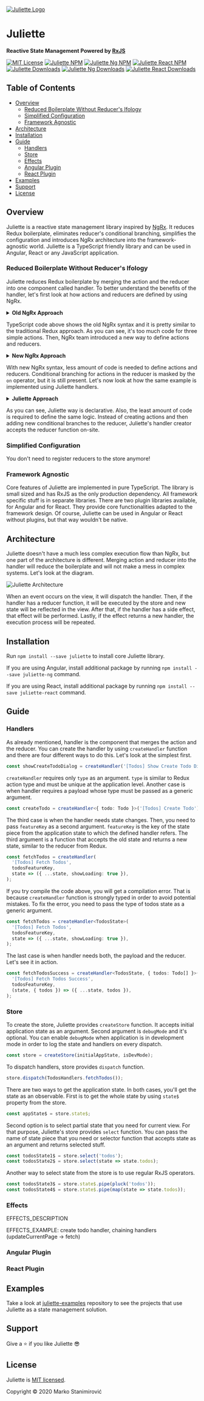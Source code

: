 [![Juliette Logo](https://i.ibb.co/jDs1CB3/juliette-logo.jpg)](https://github.com/stanimirovic/juliette)

# Juliette

**Reactive State Management Powered by [RxJS](https://rxjs-dev.firebaseapp.com/)**

[![MIT License](https://img.shields.io/badge/license-MIT-blue.svg)](./LICENSE) [![Juliette NPM](https://img.shields.io/npm/v/juliette?label=juliette%20npm)](https://www.npmjs.com/package/juliette) [![Juliette Ng NPM](https://img.shields.io/npm/v/juliette-ng?label=juliette-ng%20npm)](https://www.npmjs.com/package/juliette-ng) [![Juliette React NPM](https://img.shields.io/npm/v/juliette-react?label=juliette-react%20npm)](https://www.npmjs.com/package/juliette-react) [![Juliette Downloads](https://img.shields.io/npm/dt/juliette.svg?label=juliette%20downloads)](https://npmcharts.com/compare/juliette?interval=30) [![Juliette Ng Downloads](https://img.shields.io/npm/dt/juliette-ng.svg?label=juliette-ng%20downloads)](https://npmcharts.com/compare/juliette-ng?interval=30) [![Juliette React Downloads](https://img.shields.io/npm/dt/juliette-react.svg?label=juliette-react%20downloads)](https://npmcharts.com/compare/juliette-react?interval=30)

## Table of Contents

- [Overview](#overview)
  - [Reduced Boilerplate Without Reducer's Ifology](#reduced-boilerplate-without-reducers-ifology)
  - [Simplified Configuration](#simplified-configuration)
  - [Framework Agnostic](#framework-agnostic)
- [Architecture](#architecture)
- [Installation](#installation)
- [Guide](#guide)
  - [Handlers](#handlers)
  - [Store](#store)
  - [Effects](#effects)
  - [Angular Plugin](#angular-plugin)
  - [React Plugin](#react-plugin)
- [Examples](#examples)
- [Support](#support)
- [License](#license)

## Overview

Juliette is a reactive state management library inspired by [NgRx](https://ngrx.io/).
It reduces Redux boilerplate, eliminates reducer's conditional branching, simplifies
the configuration and introduces NgRx architecture into the framework-agnostic world.
Juliette is a TypeScript friendly library and can be used in Angular, React or any JavaScript application.

### Reduced Boilerplate Without Reducer's Ifology

Juliette reduces Redux boilerplate by merging the action and the reducer into one component called handler.
To better understand the benefits of the handler, let's first look at how actions and reducers are defined by using NgRx.

<details>
  <summary><b>Old NgRx Approach</b></summary>

```typescript
// users.actions.ts

export const FETCH_USERS = '[Users] Fetch Users';
export const FETCH_USERS_SUCCESS = '[Users] Fetch Users Success';
export const FETCH_USERS_ERROR = '[Users] Fetch Users Error';

export class FetchUsers implements Action {
  readonly type = FETCH_USERS;
}

export class FetchUsersSuccess implements Action {
  readonly type = FETCH_USERS_SUCCESS;

  constructor(public payload: User[]) {}
}

export class FetchUsersError implements Action {
  readonly type = FETCH_USERS_ERROR;
}

export type Action = FetchUsers | FetchUsersSuccess | FetchUsersError;

// users.reducer.ts

import * as UsersActions from './users.actions';

export interface State {
  users: User[];
  showLoading: boolean;
}

const initialState: State = {
  users: [],
  showLoading: false,
};

export function reducer(state = initialState, action: UsersActions.Action): State {
  switch (action.type) {
    case UsersActions.FETCH_USERS:
      return { ...state, showLoading: true };
    case UsersActions.FETCH_USERS_SUCCESS:
      return { ...state, users: action.payload, showLoading: false };
    case UsersActions.FETCH_USERS_ERROR:
      return { ...state, users: [], showLoading: false };
    default:
      return state;
  }
}
```
</details>

TypeScript code above shows the old NgRx syntax and it is pretty similar to the traditional Redux approach.
As you can see, it's too much code for three simple actions. Then, NgRx team introduced a new way
to define actions and reducers.

<details>
  <summary><b>New NgRx Approach</b></summary>
  
```typescript
// users.actions.ts

export const fetchUsers = createAction('[Users] Fetch Users');
export const fetchUsersSuccess = createAction(
  '[Users] Fetch Users Success',
  props<{ users: User[] }>(),
);
export const fetchUsersError = createAction('[Users] Fetch Users Error');

// users.reducer.ts

import * as UsersActions from './users.actions';

export interface State {
  users: User[];
  showLoading: boolean;
}

const initialState: State = {
  users: [],
  showLoading: false,
};

export const reducer = createReducer(
  initialState,
  on(UsersActions.fetchUsers, state => ({ ...state, showLoading: true })),
  on(UsersActions.fetchUsersSuccess, (state, { users }) => ({
    ...state,
    users,
    showLoading: false,
  })),
  on(UsersActions.fetchUsersError, state => ({
    ...state,
    users: [],
    showLoading: false,
  })),
);
````
</details>

With new NgRx syntax, less amount of code is needed to define actions and reducers. Conditional
branching for actions in the reducer is masked by the `on` operator, but it is still present.
Let's now look at how the same example is implemented using Juliette handlers.

<details>
  <summary><b>Juliette Approach</b></summary>

```typescript
// users.handlers.ts

export const featureKey = 'users';

export interface State {
  users: User[];
  showLoading: boolean;
}

export const initialState: State = {
  users: [],
  showLoading: false,
};

export const fetchUsers = createHandler<State>(
  '[Users] Fetch Users',
  featureKey,
  state => ({ ...state, showLoading: true }),
);
export const fetchUsersSuccess = createHandler<State, { users: User[] }>(
  '[Users] Fetch Users Success',
  featureKey,
  (state, { users }) => ({ ...state, users, showLoading: false }),
);
export const fetchUsersError = createHandler<State>(
  '[Users] Fetch Users Error',
  featureKey,
  state => ({ ...state, users: [], showLoading: false }),
);
````
</details>

As you can see, Juliette way is declarative. Also, the least amount of code is required to define the same logic.
Instead of creating actions and then adding new conditional branches to the reducer, Juliette's handler creator accepts
the reducer function on-site.

### Simplified Configuration

You don't need to register reducers to the store anymore!

### Framework Agnostic

Core features of Juliette are implemented in pure TypeScript. The library is small sized and has RxJS as the only production dependency.
All framework specific stuff is in separate libraries. There are two plugin libraries available, for Angular and for React. They provide core
functionalities adapted to the framework design. Of course, Juliette can be used in Angular or React without plugins, but that way wouldn't
be native.

## Architecture

Juliette doesn't have a much less complex execution flow than NgRx, but one part of the architecture is different.
Merging action and reducer into the handler will reduce the boilerplate and will not make a mess in complex systems.
Let's look at the diagram.

![Juliette Architecture](https://i.ibb.co/nBK3Wk3/juliette-architecture.png)

When an event occurs on the view, it will dispatch the handler. Then, if the handler has a reducer function, it will be executed by the store
and new state will be reflected in the view. After that, if the handler has a side effect, that effect will be performed. Lastly, if the effect
returns a new handler, the execution process will be repeated.
 
## Installation

Run `npm install --save juliette` to install core Juliette library.

If you are using Angular, install additional package by running `npm install --save juliette-ng` command.

If you are using React, install additional package by running `npm install --save juliette-react` command.

## Guide

### Handlers

As already mentioned, handler is the component that merges the action and the reducer. You can create the handler by using `createHandler`
function and there are four different ways to do this. Let's look at the simplest first.

```typescript
const showCreateTodoDialog = createHandler('[Todos] Show Create Todo Dialog'); 
````

`createHandler` requires only `type` as an argument. `type` is similar to Redux action type and must be unique at the application
level. Another case is when handler requires a payload whose type must be passed as a generic argument.

```typescript
const createTodo = createHandler<{ todo: Todo }>('[Todos] Create Todo');
````

The third case is when the handler needs state changes. Then, you need to pass `featureKey` as a second argument. `featureKey` is the key of the state piece
from the application state to which the defined handler refers. The third argument is a function that accepts the old state and returns a new state, similar
to the reducer from Redux.

```typescript
const fetchTodos = createHandler(
  '[Todos] Fetch Todos',
  todosFeatureKey,
  state => ({ ...state, showLoading: true }),
);
````

If you try compile the code above, you will get a compilation error. That is because `createHandler` function is strongly typed in order to avoid
potential mistakes. To fix the error, you need to pass the type of todos state as a generic argument.

```typescript
const fetchTodos = createHandler<TodosState>(
  '[Todos] Fetch Todos',
  todosFeatureKey,
  state => ({ ...state, showLoading: true }),
);
````

The last case is when handler needs both, the payload and the reducer. Let's see it in action.

```typescript
const fetchTodosSuccess = createHandler<TodosState, { todos: Todo[] }>(
  '[Todos] Fetch Todos Success',
  todosFeatureKey,
  (state, { todos }) => ({ ...state, todos }),
);
````

### Store

To create the store, Juliette provides `createStore` function. It accepts initial application state as an argument. Second argument is `debugMode`
and it's optional. You can enable `debugMode` when application is in development mode in order to log the state and handlers on every dispatch.

```typescript
const store = createStore(initialAppState, isDevMode);
````

To dispatch handlers, store provides `dispatch` function.

```typescript
store.dispatch(TodosHandlers.fetchTodos());
````

There are two ways to get the application state. In both cases, you'll get the state as an observable.
First is to get the whole state by using `state$` property from the store.

```typescript
const appState$ = store.state$;
````

Second option is to select partial state that you need for current view. For that purpose, Juliette's store provides `select` function.
You can pass the name of state piece that you need or selector function that accepts state as an argument and returns selected stuff.

```typescript
const todosState1$ = store.select('todos');
const todosState2$ = store.select(state => state.todos);
````

Another way to select state from the store is to use regular RxJS operators.

```typescript
const todosState3$ = store.state$.pipe(pluck('todos'));
const todosState4$ = store.state$.pipe(map(state => state.todos));
````

### Effects

EFFECTS_DESCRIPTION

EFFECTS_EXAMPLE: create todo handler, chaining handlers (updateCurrentPage -> fetch)

### Angular Plugin

### React Plugin

## Examples

Take a look at [juliette-examples](https://github.com/stanimirovic/juliette-examples) repository to see the projects that use Juliette
as a state management solution.

## Support

Give a ⭐ if you like Juliette 😎

## License

Juliette is [MIT licensed](./LICENSE).

Copyright © 2020 Marko Stanimirović
